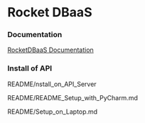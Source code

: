 <h1>Rocket DBaaS</h1>

<h3>Documentation</h3>

[RocketDBaaS Documentation](https://github.com/BrianWaganerSTL/RocketDBaaS_documentation)



<h3>Install of API</h3>

README/nstall_on_API_Server

README/README_Setup_with_PyCharm.md

README/Setup_on_Laptop.md